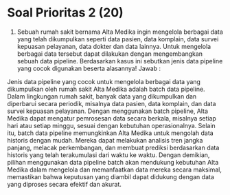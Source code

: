 # Soal Prioritas 2 (20)

1.	Sebuah rumah sakit bernama Alta Medika ingin mengelola berbagai data yang telah dikumpulkan seperti data pasien, data komplain, data survei kepuasan pelayanan, data dokter dan data lainnya. Untuk mengelola berbagai data tersebut dapat dilakukan dengan mengembangkan sebuah data pipeline. Berdasarkan kasus ini sebutkan jenis data pipeline yang cocok digunakan beserta alasannya!
Jawab :

Jenis data pipeline yang cocok untuk mengelola berbagai data yang dikumpulkan oleh rumah sakit Alta Medika adalah batch data pipeline. Dalam lingkungan rumah sakit, banyak data yang dikumpulkan dan diperbarui secara periodik, misalnya data pasien, data komplain, dan data survei kepuasan pelayanan. Dengan menggunakan batch pipeline, Alta Medika dapat mengatur pemrosesan data secara berkala, misalnya setiap hari atau setiap minggu, sesuai dengan kebutuhan operasionalnya.
Selain itu, batch data pipeline memungkinkan Alta Medika untuk mengolah data historis dengan mudah. Mereka dapat melakukan analisis tren jangka panjang, melacak perkembangan, dan membuat prediksi berdasarkan data historis yang telah terakumulasi dari waktu ke waktu. Dengan demikian, pilihan menggunakan data pipeline batch akan mendukung kebutuhan Alta Medika dalam mengelola dan memanfaatkan data mereka secara maksimal, memastikan bahwa keputusan yang diambil dapat didukung dengan data yang diproses secara efektif dan akurat.
